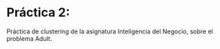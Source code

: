 # Práctica 2:

Práctica de clustering de la asignatura Inteligencia del Negocio,
sobre el problema Adult.
